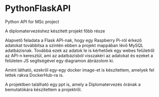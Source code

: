 # PythonFlaskAPI
Python API for MSc project

A diplomatervezéshez készített projekt főbb része

Alapvető feladata a Flask API-nak, hogy egy Raspberry Pi-ról érkező adatokat továbbítsa a szintén ebben a projekt mappában lévő
MySQL adatbázisnak. Továbbá ezek az adatok le is kérhetőek egy webes felületről az API-n keresztül, ami az adatbázisból visszakéri
az adatokat és ezeket a felületen JS segítségével egy diagramon ábrázolom ki.

Amint látható, ezekről egy-egy docker image-et is készítettem, amelyek fel lettek rakva DockerHub-ra is.

A projektben található egy ppt is, amely a Diplomatervezés órának a bemutatókára készítettem a projektről.
